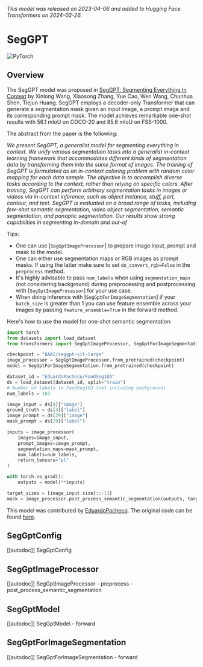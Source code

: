 <!--Copyright 2024 The HuggingFace Team. All rights reserved.

Licensed under the Apache License, Version 2.0 (the "License"); you may not use this file except in compliance with
the License. You may obtain a copy of the License at

http://www.apache.org/licenses/LICENSE-2.0

Unless required by applicable law or agreed to in writing, software distributed under the License is distributed on
an "AS IS" BASIS, WITHOUT WARRANTIES OR CONDITIONS OF ANY KIND, either express or implied. See the License for the
specific language governing permissions and limitations under the License.

⚠️ Note that this file is in Markdown but contain specific syntax for our doc-builder (similar to MDX) that may not be
rendered properly in your Markdown viewer.

-->
*This model was released on 2023-04-06 and added to Hugging Face Transformers on 2024-02-26.*

# SegGPT

<div class="flex flex-wrap space-x-1">
<img alt="PyTorch" src="https://img.shields.io/badge/PyTorch-DE3412?style=flat&logo=pytorch&logoColor=white">
</div>

## Overview

The SegGPT model was proposed in [SegGPT: Segmenting Everything In Context](https://huggingface.co/papers/2304.03284) by Xinlong Wang, Xiaosong Zhang, Yue Cao, Wen Wang, Chunhua Shen, Tiejun Huang. SegGPT employs a decoder-only Transformer that can generate a segmentation mask given an input image, a prompt image and its corresponding prompt mask. The model achieves remarkable one-shot results with 56.1 mIoU on COCO-20 and 85.6 mIoU on FSS-1000.

The abstract from the paper is the following:

*We present SegGPT, a generalist model for segmenting everything in context. We unify various segmentation tasks into a generalist in-context learning framework that accommodates different kinds of segmentation data by transforming them into the same format of images. The training of SegGPT is formulated as an in-context coloring problem with random color mapping for each data sample. The objective is to accomplish diverse tasks according to the context, rather than relying on specific colors. After training, SegGPT can perform arbitrary segmentation tasks in images or videos via in-context inference, such as object instance, stuff, part, contour, and text. SegGPT is evaluated on a broad range of tasks, including few-shot semantic segmentation, video object segmentation, semantic segmentation, and panoptic segmentation. Our results show strong capabilities in segmenting in-domain and out-of*

Tips:
- One can use [`SegGptImageProcessor`] to prepare image input, prompt and mask to the model.
- One can either use segmentation maps or RGB images as prompt masks. If using the latter make sure to set `do_convert_rgb=False` in the `preprocess` method.
- It's highly advisable to pass `num_labels` when using `segmentation_maps` (not considering background) during preprocessing and postprocessing with [`SegGptImageProcessor`] for your use case.
- When doing inference with [`SegGptForImageSegmentation`] if your `batch_size` is greater than 1 you can use feature ensemble across your images by passing `feature_ensemble=True` in the forward method.

Here's how to use the model for one-shot semantic segmentation:

```python
import torch
from datasets import load_dataset
from transformers import SegGptImageProcessor, SegGptForImageSegmentation

checkpoint = "BAAI/seggpt-vit-large"
image_processor = SegGptImageProcessor.from_pretrained(checkpoint)
model = SegGptForImageSegmentation.from_pretrained(checkpoint)

dataset_id = "EduardoPacheco/FoodSeg103"
ds = load_dataset(dataset_id, split="train")
# Number of labels in FoodSeg103 (not including background)
num_labels = 103

image_input = ds[4]["image"]
ground_truth = ds[4]["label"]
image_prompt = ds[29]["image"]
mask_prompt = ds[29]["label"]

inputs = image_processor(
    images=image_input, 
    prompt_images=image_prompt,
    segmentation_maps=mask_prompt, 
    num_labels=num_labels,
    return_tensors="pt"
)

with torch.no_grad():
    outputs = model(**inputs)

target_sizes = [image_input.size[::-1]]
mask = image_processor.post_process_semantic_segmentation(outputs, target_sizes, num_labels=num_labels)[0]
```

This model was contributed by [EduardoPacheco](https://huggingface.co/EduardoPacheco).
The original code can be found [here]([(https://github.com/baaivision/Painter/tree/main)).


## SegGptConfig

[[autodoc]] SegGptConfig

## SegGptImageProcessor

[[autodoc]] SegGptImageProcessor
    - preprocess
    - post_process_semantic_segmentation

## SegGptModel

[[autodoc]] SegGptModel
    - forward

## SegGptForImageSegmentation

[[autodoc]] SegGptForImageSegmentation
    - forward

